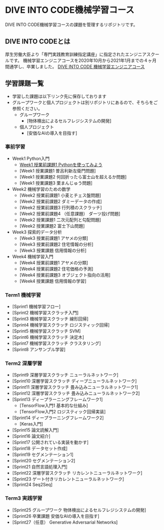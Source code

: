 # DIVE INTO CODE機械学習コース
DIVE INTO CODE機械学習コースの課題を管理するリポジトリです。

## DIVE INTO CODEとは
厚生労働大臣より「専門実践教育訓練指定講座」に指定されたエンジニアスクールです。 機械学習エンジニアコースを2020年10月から2021年1月までの４ヶ月間通学し、卒業しました。
[DIVE INTO CODE 機械学習エンジニアコース](https://diveintocode.jp/ai_curriculum)

## 学習課題一覧
- 学習した課題は以下リンク先に保存しております
- グループワークと個人プロジェクトは別リポジトリにあるので、そちらをご参照ください。
    - グループワーク
        - [物体検出によるセルフレジシステムの開発]
    - 個人プロジェクト
        - [安価なAIの導入を目指す]

### 事前学習
- Week1 Python入門
  - [Week1 授業前課題1 Pythonを使ってみよう](https://github.com/satoshi30/diveintocode-ml/blob/master/PriorLearning/Week1_PythonIntroduction/Week1_before_class_task.ipynb)
  - [Week1 授業課題1 曽呂利新左衛門問題]
  - [Week1 授業課題2 何回折ったら富士山を超えるか問題]
  - [Week1 授業課題3 栗まんじゅう問題]
- Week2 機械学習のための数学
  - [Week2 授業前課題1 小麦とチェス盤問題]
  - [Week2 授業前課題2 ダミーデータの作成]
  - [Week2 授業前課題3 行列積のスクラッチ]
  - [Week2 授業前課題4 （任意課題） ダーツ投げ問題]
  - [Week2 授業課題1 二次元配列と勾配問題]
  - [Week2 授業課題2 富士下山問題]
- Week3 探索的データ分析
  - [Week3 授業前課題1 アヤメの分類]
  - [Week3 授業前課題2 住宅情報の分析]
  - [Week3 授業課題 信用情報の分析]
- Week4 機械学習入門
  - [Week4 授業前課題1 アヤメの分類]
  - [Week4 授業前課題2 住宅価格の予測]
  - [Week4 授業前課題3 オブジェクト指向の活用]
  - [Week4 授業課題 信用情報の学習]
  
### Term1 機械学習
- [Sprint1 機械学習フロー]
- [Sprint2 機械学習スクラッチ入門]
- [Sprint3 機械学習スクラッチ 線形回帰]
- [Sprint4 機械学習スクラッチ ロジスティック回帰]
- [Sprint5 機械学習スクラッチ SVM]
- [Sprint6 機械学習スクラッチ 決定木]
- [Sprint7 機械学習スクラッチ クラスタリング]
- [Sprint8 アンサンブル学習]

### Term2 深層学習
- [Sprint9 深層学習スクラッチ ニューラルネットワーク]
- [Sprint10 深層学習スクラッチ ディープニューラルネットワーク]
- [Sprint11 深層学習スクラッチ 畳み込みニューラルネットワーク1]
- [Sprint12 深層学習スクラッチ 畳み込みニューラルネットワーク2]
- [Sprint13 ディープラーニングフレームワーク1]
  - [TensorFlow入門1 基本的な仕組み]
  - [TensorFlow入門2 ロジスティック回帰実装]
- [Sprint14 ディープラーニングフレームワーク2]
  - [Keras入門]
- [Sprint15 論文読解入門]
- [Sprint16 論文紹介]
- [Sprint17 公開されている実装を動かす]
- [Sprint18 データセット作成]
- [Sprint19 セグメンテーション1]
- [Sprint20 セグメンテーション2]
- [Sprint21 自然言語処理入門]
- [Sprint22 深層学習スクラッチ リカレントニューラルネットワーク]
- [Sprint23 ゲート付きリカレントニューラルネットワーク]
- [Sprint24 Seq2Seq]

### Term3 実践学習
- [Sprint25 グループワーク 物体検出によるセルフレジシステムの開発]
- [Sprint26 卒業課題 安価なAIの導入を目指す]
- [Sprint27（任意） Generative Adversarial Networks]
